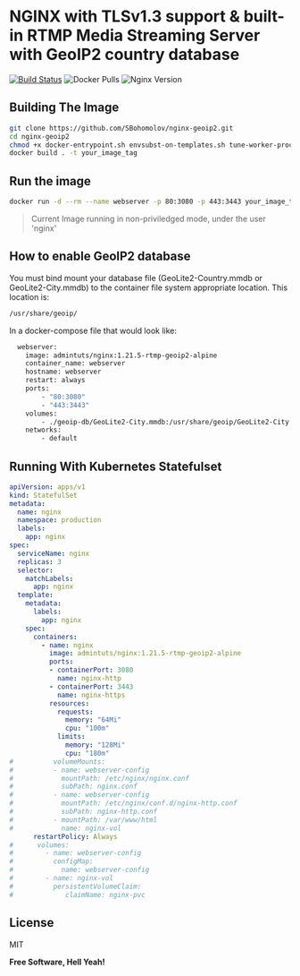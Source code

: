 # NGINX with TLSv1.3 support &amp; built-in RTMP Media Streaming Server with GeoIP2 country database

[![Build Status](https://www.travis-ci.com/sceptic30/nginx-rtmp-geoip2-alpine.svg?branch=master)](https://www.travis-ci.com/sceptic30/nginx-rtmp-geoip2-alpine) ![Docker Pulls](https://img.shields.io/docker/pulls/admintuts/nginx) ![Nginx Version](https://img.shields.io/badge/Nginx-1.21.5-brightgreen)

## Building The Image

```sh
git clone https://github.com/SBohomolov/nginx-geoip2.git
cd nginx-geoip2
chmod +x docker-entrypoint.sh envsubst-on-templates.sh tune-worker-processes.sh
docker build . -t your_image_tag
```

## Run the image

```sh
docker run -d --rm --name webserver -p 80:3080 -p 443:3443 your_image_tag
```

> Current Image running in non-priviledged mode, under the user 'nginx'


## How to enable GeoIP2 database

You must bind mount your database file (GeoLite2-Country.mmdb or GeoLite2-City.mmdb) to the container file system appropriate location. This location is:

```bash
/usr/share/geoip/
```

In a docker-compose file that would look like:

```sh
  webserver:
    image: admintuts/nginx:1.21.5-rtmp-geoip2-alpine
    container_name: webserver
    hostname: webserver
    restart: always
    ports:
        - "80:3080"
        - "443:3443"
    volumes:
        - ./geoip-db/GeoLite2-City.mmdb:/usr/share/geoip/GeoLite2-City.mmdb
    networks:
        - default
```

## Running With Kubernetes Statefulset

```yaml
apiVersion: apps/v1
kind: StatefulSet
metadata:
  name: nginx
  namespace: production
  labels:
    app: nginx
spec:
  serviceName: nginx
  replicas: 3
  selector:
    matchLabels:
      app: nginx
  template:
    metadata:
      labels:
        app: nginx
    spec:
      containers:
        - name: nginx
          image: admintuts/nginx:1.21.5-rtmp-geoip2-alpine
          ports:
          - containerPort: 3080
            name: nginx-http
          - containerPort: 3443
            name: nginx-https
          resources:
            requests:
              memory: "64Mi"
              cpu: "100m"
            limits:
              memory: "128Mi"
              cpu: "180m"
#          volumeMounts:
#          - name: webserver-config
#            mountPath: /etc/nginx/nginx.conf
#            subPath: nginx.conf
#          - name: webserver-config
#            mountPath: /etc/nginx/conf.d/nginx-http.conf
#            subPath: nginx-http.conf
#          - mountPath: /var/www/html
#            name: nginx-vol
      restartPolicy: Always
#      volumes:
#        - name: webserver-config
#          configMap:
#            name: webserver-config
#        - name: nginx-vol
#          persistentVolumeClaim:
#             claimName: nginx-pvc
```

## License

MIT

**Free Software, Hell Yeah!**
